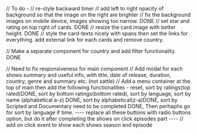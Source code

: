 // To do -
// re-style backward timer
// add left to right opacity of background so that the image on the right are brighter
// fix the background images on mobile device, images showing too narrow. DONE
// set star and rating on top right of cards. DONE
// resize the card image with better height. DONE
// style the card-texts nicely with spans then set the links for everything. add external link for each cards and remove country.

// Make a separate component for country and add filter functionality. DONE

// Need to fix responsiveness for main component
// Add modal for each shows summary and useful info, with title, date of release, duration, country, genre and summary etc. (not sattle)
// Add a menu container at the top of main then add the following functionalities - reset, sort by ratings(top rated)DONE, sort by bottom ratings(bottom rated), sort by language, sort by name (alphabetical a-z) DONE, sort by alphabetical(z-a)DONE, sort by Scripted and Documentary need to be completed DONE, Then perhaphs go for sort by language if time. ---- replace all these buttons with radio buttons option, but do it after completing the shows on click episodes part ---- 
// add on click event to show each shows season and episode